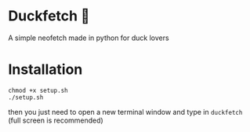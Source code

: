 # Duckfetch 🦆

A simple neofetch made in python for duck lovers

# Installation 
    
    
    chmod +x setup.sh
    ./setup.sh
    
then you just need to open a new terminal window and type in `duckfetch` (full screen is recommended)


